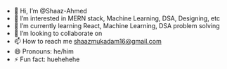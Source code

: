 - 👋 Hi, I’m @Shaaz-Ahmed
- 👀 I’m interested in MERN stack, Machine Learning, DSA, Designing, etc
- 🌱 I’m currently learning React, Machine Learning, DSA problem solving
- 💞️ I’m looking to collaborate on 
- 📫 How to reach me shaazmukadam16@gmail.com
- 😄 Pronouns: he/him
- ⚡ Fun fact: huehehehe

<!---
Shaaz-Ahmed/Shaaz-Ahmed is a ✨ special ✨ repository because its `README.md` (this file) appears on your GitHub profile.
You can click the Preview link to take a look at your changes.
--->
